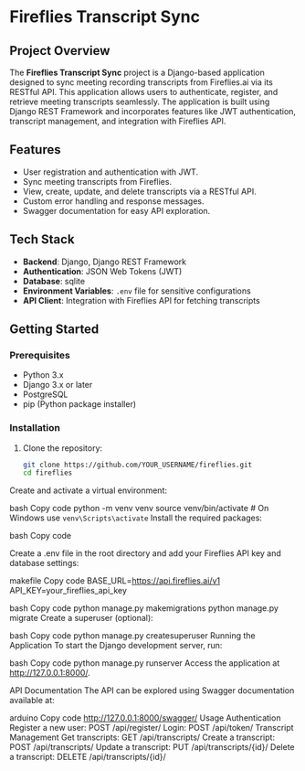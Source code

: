 # Fireflies Transcript Sync

## Project Overview

The **Fireflies Transcript Sync** project is a Django-based application designed to sync meeting recording transcripts from Fireflies.ai via its RESTful API. This application allows users to authenticate, register, and retrieve meeting transcripts seamlessly. The application is built using Django REST Framework and incorporates features like JWT authentication, transcript management, and integration with Fireflies API.

## Features

- User registration and authentication with JWT.
- Sync meeting transcripts from Fireflies.
- View, create, update, and delete transcripts via a RESTful API.
- Custom error handling and response messages.
- Swagger documentation for easy API exploration.

## Tech Stack

- **Backend**: Django, Django REST Framework
- **Authentication**: JSON Web Tokens (JWT)
- **Database**: sqlite
- **Environment Variables**: `.env` file for sensitive configurations
- **API Client**: Integration with Fireflies API for fetching transcripts

## Getting Started

### Prerequisites

- Python 3.x
- Django 3.x or later
- PostgreSQL
- pip (Python package installer)

### Installation

1. Clone the repository:

   ```bash
   git clone https://github.com/YOUR_USERNAME/fireflies.git
   cd fireflies
Create and activate a virtual environment:

bash
Copy code
python -m venv venv
source venv/bin/activate  # On Windows use `venv\Scripts\activate`
Install the required packages:

bash
Copy code

Create a .env file in the root directory and add your Fireflies API key and database settings:

makefile
Copy code
BASE_URL=https://api.fireflies.ai/v1
API_KEY=your_fireflies_api_key


bash
Copy code
python manage.py makemigrations
python manage.py migrate
Create a superuser (optional):

bash
Copy code
python manage.py createsuperuser
Running the Application
To start the Django development server, run:

bash
Copy code
python manage.py runserver
Access the application at http://127.0.0.1:8000/.

API Documentation
The API can be explored using Swagger documentation available at:

arduino
Copy code
http://127.0.0.1:8000/swagger/
Usage
Authentication
Register a new user: POST /api/register/
Login: POST /api/token/
Transcript Management
Get transcripts: GET /api/transcripts/
Create a transcript: POST /api/transcripts/
Update a transcript: PUT /api/transcripts/{id}/
Delete a transcript: DELETE /api/transcripts/{id}/
